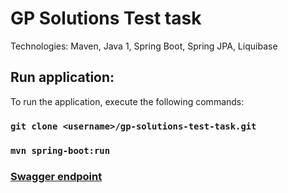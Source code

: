 # GP Solutions Test task

Technologies: Maven, Java 1, Spring Boot, Spring JPA, Liquibase

## Run application:

To run the application, execute the following commands:

### `git clone <username>/gp-solutions-test-task.git`

### `mvn spring-boot:run`

### [Swagger endpoint](http://localhost:8092/swagger-ui/index.html#/)
